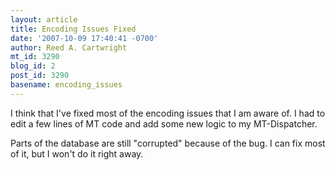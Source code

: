 ```yaml
---
layout: article
title: Encoding Issues Fixed
date: '2007-10-09 17:40:41 -0700'
author: Reed A. Cartwright
mt_id: 3290
blog_id: 2
post_id: 3290
basename: encoding_issues
---
```

I think that I've fixed most of the encoding issues that I am aware of.  I had to edit a few lines of MT code and add some new logic to my MT-Dispatcher.

Parts of the database are still "corrupted" because of the bug.  I can fix most of it, but I won't do it right away.
